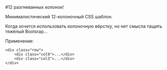 #12 разгневанных колонок!

Минималистический 12-колоночный CSS шаблон.

Когда хочется использовать колоночную вёрстку, но нет смысла тащить тяжёлый Bootsrap...

Применение:

	<div class="row">
		<div class="col9">...</div>
		<div class="col3">...</div>
	</div>
